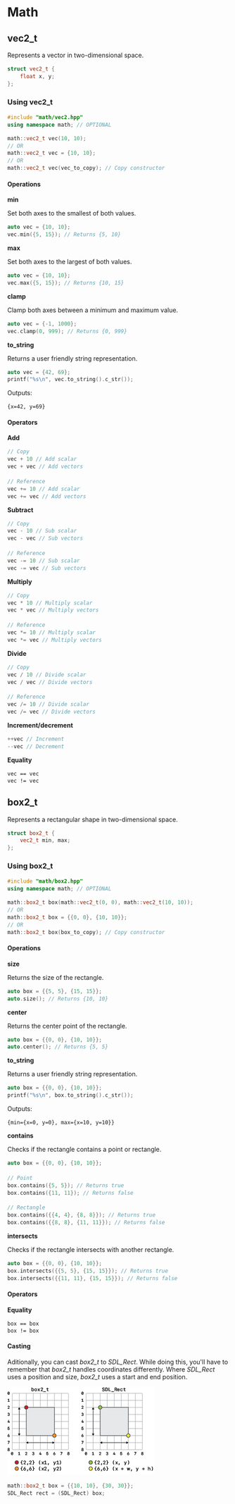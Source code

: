 # Math

## vec2_t

Represents a vector in two-dimensional space.

```cpp
struct vec2_t {
    float x, y;
};
```

### Using vec2_t

```cpp
#include "math/vec2.hpp"
using namespace math; // OPTIONAL
```

```cpp
math::vec2_t vec(10, 10);
// OR
math::vec2_t vec = {10, 10};
// OR
math::vec2_t vec(vec_to_copy); // Copy constructor
```

#### Operations

**min**

Set both axes to the smallest of both values.

```cpp
auto vec = {10, 10};
vec.min({5, 15}); // Returns {5, 10}
```

**max**

Set both axes to the largest of both values.

```cpp
auto vec = {10, 10};
vec.max({5, 15}); // Returns {10, 15}
```

**clamp**

Clamp both axes between a minimum and maximum value.

```cpp
auto vec = {-1, 1000};
vec.clamp(0, 999); // Returns {0, 999}
```

**to_string**

Returns a user friendly string representation.

```cpp
auto vec = {42, 69};
printf("%s\n", vec.to_string().c_str());
```

Outputs:

```
{x=42, y=69}
```

#### Operators

**Add**

```cpp
// Copy
vec + 10 // Add scalar
vec + vec // Add vectors

// Reference
vec += 10 // Add scalar
vec += vec // Add vectors
```

**Subtract**

```cpp
// Copy
vec - 10 // Sub scalar
vec - vec // Sub vectors

// Reference
vec -= 10 // Sub scalar
vec -= vec // Sub vectors
```

**Multiply**

```cpp
// Copy
vec * 10 // Multiply scalar
vec * vec // Multiply vectors

// Reference
vec *= 10 // Multiply scalar
vec *= vec // Multiply vectors
```

**Divide**

```cpp
// Copy
vec / 10 // Divide scalar
vec / vec // Divide vectors

// Reference
vec /= 10 // Divide scalar
vec /= vec // Divide vectors
```

**Increment/decrement**

```cpp
++vec // Increment
--vec // Decrement
```

**Equality**

```
vec == vec
vec != vec
```

## box2_t

Represents a rectangular shape in two-dimensional space.

```cpp
struct box2_t {
    vec2_t min, max;
};
```

### Using box2_t

```cpp
#include "math/box2.hpp"
using namespace math; // OPTIONAL
```

```cpp
math::box2_t box(math::vec2_t(0, 0), math::vec2_t(10, 10));
// OR
math::box2_t box = {{0, 0}, {10, 10}};
// OR
math::box2_t box(box_to_copy); // Copy constructor
```

#### Operations

**size**

Returns the size of the rectangle.

```cpp
auto box = {{5, 5}, {15, 15}};
auto.size(); // Returns {10, 10}
```

**center**

Returns the center point of the rectangle.

```cpp
auto box = {{0, 0}, {10, 10}};
auto.center(); // Returns {5, 5}
```

**to_string**

Returns a user friendly string representation.

```cpp
auto box = {{0, 0}, {10, 10}};
printf("%s\n", box.to_string().c_str());
```

Outputs:

```
{min={x=0, y=0}, max={x=10, y=10}}
```

**contains**

Checks if the rectangle contains a point or rectangle.

```cpp
auto box = {{0, 0}, {10, 10}};

// Point
box.contains({5, 5}); // Returns true
box.contains({11, 11}); // Returns false

// Rectangle
box.contains({{4, 4}, {8, 8}}); // Returns true
box.contains({{8, 8}, {11, 11}}); // Returns false
```

**intersects**

Checks if the rectangle intersects with another rectangle.

```cpp
auto box = {{0, 0}, {10, 10}};
box.intersects({{5, 5}, {15, 15}}); // Returns true
box.intersects({{11, 11}, {15, 15}}); // Returns false
```

#### Operators

**Equality**

```
box == box
box != box
```

#### Casting

Aditionally, you can cast *box2_t* to *SDL_Rect*. While doing this, you'll have to remember that *box2_t* handles coordinates differently. Where *SDL_Rect* uses a position and size, *box2_t* uses a start and end position.

[![Rectangles](img/rectangles-small.png)](img/rectangles.png)

```cpp
math::box2_t box = {{10, 10}, {30, 30}};
SDL_Rect rect = (SDL_Rect) box;
```

